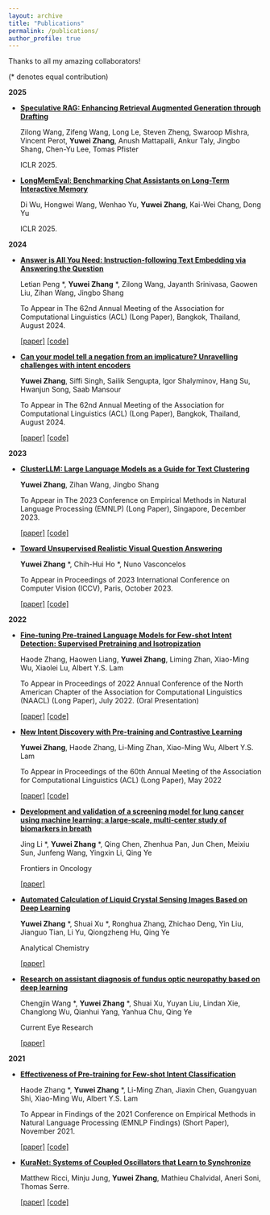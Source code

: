 ```yaml
---
layout: archive
title: "Publications"
permalink: /publications/
author_profile: true
---
```

Thanks to all my amazing collaborators!

(* denotes equal contribution)

**2025**
* [**Speculative RAG: Enhancing Retrieval Augmented Generation through Drafting**](https://openreview.net/forum?id=xgQfWbV6Ey)
 
    Zilong Wang, Zifeng Wang, Long Le, Steven Zheng, Swaroop Mishra, Vincent Perot, **Yuwei Zhang**, Anush Mattapalli, Ankur Taly, Jingbo Shang, Chen-Yu Lee, Tomas Pfister

    ICLR 2025.

* [**LongMemEval: Benchmarking Chat Assistants on Long-Term Interactive Memory**](https://openreview.net/forum?id=pZiyCaVuti)

    Di Wu, Hongwei Wang, Wenhao Yu, **Yuwei Zhang**, Kai-Wei Chang, Dong Yu 

    ICLR 2025.

**2024**
* [**Answer is All You Need: Instruction-following Text Embedding via Answering the Question**](https://arxiv.org/pdf/2402.09642)

    Letian Peng *, **Yuwei Zhang** *, Zilong Wang, Jayanth Srinivasa, Gaowen Liu, Zihan Wang, Jingbo Shang

    To Appear in The 62nd Annual Meeting of the Association for Computational Linguistics (ACL) (Long Paper), Bangkok, Thailand, August 2024.

    [[paper]](https://arxiv.org/pdf/2402.09642) [[code]](https://github.com/zhang-yu-wei/inbedder)

* [**Can your model tell a negation from an implicature? Unravelling challenges with intent encoders**](https://arxiv.org/pdf/2403.04314)

    **Yuwei Zhang**, Siffi Singh, Sailik Sengupta, Igor Shalyminov, Hang Su, Hwanjun Song, Saab Mansour

    To Appear in The 62nd Annual Meeting of the Association for Computational Linguistics (ACL) (Long Paper), Bangkok, Thailand, August 2024.

    [[paper]](https://arxiv.org/pdf/2403.04314) [[code]](https://github.com/amazon-science/aws-intent-detect-neg-implicature-dataset)

**2023**
* [**ClusterLLM: Large Language Models as a Guide for Text Clustering**](https://arxiv.org/abs/2305.14871)

    **Yuwei Zhang**, Zihan Wang, Jingbo Shang

    To Appear in The 2023 Conference on Empirical Methods in Natural Language Processing (EMNLP) (Long Paper), Singapore, December 2023.

    [[paper]](https://aclanthology.org/2023.emnlp-main.858/) [[code]](https://github.com/zhang-yu-wei/ClusterLLM)

* [**Toward Unsupervised Realistic Visual Question Answering**](https://arxiv.org/pdf/2303.05068.pdf)

    **Yuwei Zhang** *, Chih-Hui Ho *, Nuno Vasconcelos

    To Appear in Proceedings of 2023 International Conference on Computer Vision (ICCV), Paris, October 2023.

    [[paper]](https://openaccess.thecvf.com/content/ICCV2023/html/Zhang_Toward_Unsupervised_Realistic_Visual_Question_Answering_ICCV_2023_paper.html) [[code]](https://github.com/chihhuiho/RGQA)

**2022**
* [**Fine-tuning Pre-trained Language Models for Few-shot Intent Detection: Supervised Pretraining and Isotropization**](https://arxiv.org/abs/2205.07208)

    Haode Zhang, Haowen Liang, **Yuwei Zhang**, Liming Zhan, Xiao-Ming Wu, Xiaolei Lu, Albert Y.S. Lam

    To Appear in Proceedings of 2022 Annual Conference of the North American Chapter of the Association for Computational Linguistics (NAACL) (Long Paper), July 2022. (Oral Presentation)

    [[paper]](https://aclanthology.org/2022.naacl-main.39/) [[code]](https://github.com/fanolabs/isoIntentBert-main)

* [**New Intent Discovery with Pre-training and Contrastive Learning**](https://arxiv.org/abs/2205.12914)

    **Yuwei Zhang**, Haode Zhang, Li-Ming Zhan, Xiao-Ming Wu, Albert Y.S. Lam

    To Appear in Proceedings of the 60th Annual Meeting of the Association for Computational Linguistics (ACL) (Long Paper), May 2022

    [[paper]](https://aclanthology.org/2022.acl-long.21/) [[code]](https://github.com/zhang-yu-wei/MTP-CLNN)

* [**Development and validation of a screening model for lung cancer using machine learning: a large-scale, multi-center study of biomarkers in breath**](https://www.frontiersin.org/articles/10.3389/fonc.2022.975563/abstract)

    Jing Li *, **Yuwei Zhang** *, Qing Chen, Zhenhua Pan, Jun Chen, Meixiu Sun, Junfeng Wang, Yingxin Li, Qing Ye

    Frontiers in Oncology
    
    [[paper]](https://www.frontiersin.org/articles/10.3389/fonc.2022.975563/abstract)

* [**Automated Calculation of Liquid Crystal Sensing Images Based on Deep Learning**](https://pubs.acs.org/doi/10.1021/acs.analchem.2c02593?)

    **Yuwei Zhang** *, Shuai Xu *, Ronghua Zhang, Zhichao Deng, Yin Liu, Jianguo Tian, Li Yu, Qiongzheng Hu, Qing Ye

    Analytical Chemistry
    
    [[paper]](https://pubs.acs.org/doi/10.1021/acs.analchem.2c02593?)

* [**Research on assistant diagnosis of fundus optic neuropathy based on deep learning**](https://www.tandfonline.com/doi/full/10.1080/02713683.2022.2138917)

    Chengjin Wang *, **Yuwei Zhang** *, Shuai Xu, Yuyan Liu, Lindan Xie, Changlong Wu, Qianhui Yang, Yanhua Chu, Qing Ye

    Current Eye Research
    
    [[paper]](https://www.tandfonline.com/doi/full/10.1080/02713683.2022.2138917)

**2021**
* [**Effectiveness of Pre-training for Few-shot Intent Classification**](https://arxiv.org/abs/2109.05782)

    Haode Zhang *, **Yuwei Zhang** *, Li-Ming Zhan, Jiaxin Chen, Guangyuan Shi, Xiao-Ming Wu, Albert Y.S. Lam

    To Appear in Findings of the 2021 Conference on Empirical Methods in Natural Language Processing (EMNLP Findings) (Short Paper), November 2021.
    
    [[paper]](https://aclanthology.org/2021.findings-emnlp.96/) [[code]](https://github.com/hdzhang-code/IntentBERT)

* [**KuraNet: Systems of Coupled Oscillators that Learn to Synchronize**](https://arxiv.org/abs/2105.02838)
 
    Matthew Ricci, Minju Jung, **Yuwei Zhang**, Mathieu Chalvidal, Aneri Soni, Thomas Serre.
    
    [[paper]](https://arxiv.org/abs/2105.02838) [[code]](https://github.com/serre-lab/KuraNet)

